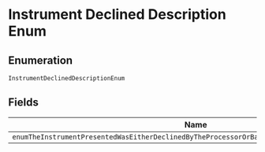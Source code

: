 
# Instrument Declined Description Enum

## Enumeration

`InstrumentDeclinedDescriptionEnum`

## Fields

| Name |
|  --- |
| `enumTheInstrumentPresentedWasEitherDeclinedByTheProcessorOrBankOrItCantBeUsedForThisPayment` |

